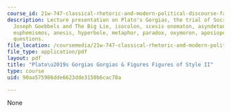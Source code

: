 ```yaml
---
course_id: 21w-747-classical-rhetoric-and-modern-political-discourse-fall-2009
description: Lecture presentation on Plato's Gorgias, the trial of Socrates, Churchill,
  Joseph Goebbels and The Big Lie, isocolon, scesis onomaton, asyndeton, polysyndeton,
  euphemismos, anesis, hyperbole, metaphor, paradox, oxymoron, aposiopesis, and rhetorical
  questions.
file_location: /coursemedia/21w-747-classical-rhetoric-and-modern-political-discourse-fall-2009/90aa575986dde6623dde3150b6cac78a_MIT21W_747_01F09_lec06.pdf
file_type: application/pdf
layout: pdf
title: "Plato\u2019s Gorgias Gorgias & Figures Figures of Style II"
type: course
uid: 90aa575986dde6623dde3150b6cac78a

---
```

None